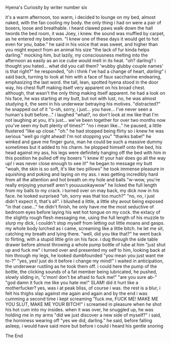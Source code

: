 Hyena's Curiosity by writer number six

it's a warm afternoon, too warm, i decided to lounge on my bed, almost naked, with the fan cooling my body. the only thing i had on were a pair of boxers, loose and breathable. i heard clawed paws walk down the hall twords the bed room, it was Joey, i knew. the sound was muffled by carpet, as he entered my bedroom.
"I knew one of these days it would get to hot even for *you*, babe." he said in his voice that was sweet, and higher than you might expect from an animal his size
"the lack of fur kinda helps darling." mocking him, but lazily, my consciousness melting into the afternoon as easily as an ice cube would melt in its heat.
"oh? darling? i thought you hated... what did you call them? 'wubby glubby couple names' is that right?" he responded,
"oh i think I've had a change of heart, *darling*" i said back, turning to look at him with a face of faux saccharine endearing, emphasizing the last word.
the tall, lean, spotted hyena stood in the door way, his chest fluff making itself very apparent on his broad chest.
although, that wasn't the only thing making itself apparent.
he had a look on his face, he was starting at my butt, but not with lust, no, he was almost studying it, the semi in his underwear betraying his motives.
"distracted?"
he snapped out of it "o-oh, sorry, i just... you have... I've never seen a human's butt before..."
i laughed "what?, no don't look at me like that I'm not laughing at you, it's just... we've been together for over two months now you've seen my butt plenty of times?"
"no i mean like..." he paused, a little flustered "like up close."
"oh." he had stopped being flirty so i knew he was serious "well go right ahead! I'm not stopping you"
"thanks babe!" he winked and gave me finger guns, man he could be such a massive dummy sometimes but it added to his charm.
    he plopped himself onto the bed, his head against my ass, his legs were definitely hanging off the bed with him in this position
    he pulled off my boxers
    "i knew it! your hair does go all the way up! i was never close enough to see it!"
    he began to message my butt "woah, the skin is so soft, it's like two pillows" he took immense pleasure in squishing and poking and laying on my ass.
    i was getting incredibly hard from all the attention and hot breath on my hole and balls
    "w-wow, you're really enjoying yourself aren't youuuuokaywow" he licked the full length from my balls to my crack. i turned over on may back, my dick now in his face.
    he looked surprised "oh, sorry was that too much?"
    "no, no, i just didn't expect it, that's all". i blushed a little, a little shy avout being exposed
    "in that case..." he didn't finish, he only have me the most seductive of bedroom eyes before laying his wet hot tongue on my cock. the extacy of the slightly rough flesh messaging me, using the full length of his muzzle to slurp my dick, i couldn't stop myself from letting out little moans and gasps.
    my whole body lurched as i came, screaming like a little bitch. he let me sit, catching my breath and lying there.
    "well, did you like that?" he went back to flirting, with a stupid little grin on his face.
    i dug through the side table drawer before almost throwing a whole pump bottle of lube at him
    "just shut up and fuck me" i turned over and presented my self to him, looking back at him through my legs, he looked dumbfounded
    "you mean you just want me to-?"
    "yes, yes! just do it before i change my mind!"
    i waited in anticipation, the underwear rustling as he took them off. i could here the pump of the bottle, the clicking sounds of a fat member being lubricated, he pushed, slowly sliding in,
"c'mon! don't be afraid to fuck me!"
"are you sure ab-"
"god damn it fuck me like you hate me!"
SLAM!
did it hurt like a motherfucker? yes, was i at peak bliss, of course i was.
the rest is a blur, i felt his thighs slap against me again and again and by the end i was cumming a second time
i kept screaming "fuck me, FUCK ME! MAKE ME YOU SLUT, MAKE ME YOUR BITCH!"
i screamed in pleasure when he shot his hot cum into my insides.
when it was over, he snuggled up, he was holding me in my arms
"did we just discover a new side of myself?" i said, the horniness wearing off
"yes we did, darling." he said, before falling asleep, i would have said more but before i could i heard his gentle snoring

The End